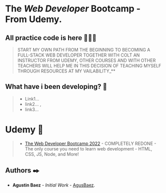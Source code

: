 # The *Web Developer* Bootcamp - From Udemy.

## All practice code is here 👷🏼‍♂️

> START MY OWN PATH FROM THE BEGINNING TO BECOMING A FULL-STACK WEB DEVELOPER TOGETHER WITH COLT AN INSTRUCTOR FROM UDEMY, OTHER COURSES AND WITH OTHER TEACHERS WILL HELP ME IN THIS DECISION OF TEACHING MYSELF THROUGH RESOURCES AT MY VAILABILITY\_\*\*

## What have i been developing? 🧰
>-  Link1...
>- link2... ,
>- link3...

# Udemy 📝

> - [The Web Developer Bootcamp 2022](https://www.udemy.com/course/the-web-developer-bootcamp/) - COMPLETELY REDONE - The only course you need to learn web development - HTML, CSS, JS, Node, and More!

## Authors ✒️

- **Agustin Baez** - _Initial Work_ - [AgusBaez](https://github.com/AgusBaez).
